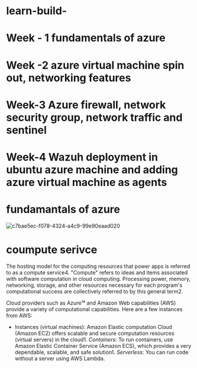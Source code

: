 
# learn-build-
# Week - 1 fundamentals of azure 

# Week -2 azure virtual machine spin out, networking features

# Week-3 Azure firewall, network security group, network traffic and sentinel

# Week-4 Wazuh deployment in ubuntu azure machine and adding azure virtual machine as agents

# fundamantals of azure 
![c7bae5ec-f078-4324-a4c9-99e90eaad020](https://github.com/Madzx007/learn-build-/assets/140810195/7baf4d8c-e14b-4769-8448-738c9beb3530)

# coumpute serivce
The hosting model for the computing resources that power apps is referred to as a compute service4. "Compute" refers to ideas and items associated with software computation in cloud computing. Processing power, memory, networking, storage, and other resources necessary for each program's computational success are collectively referred to by this general term2.

Cloud providers such as Azure¹⁴ and Amazon Web capabilities (AWS) provide a variety of computational capabilities. Here are a few instances from AWS:

- Instances (virtual machines): Amazon Elastic computation Cloud (Amazon EC2) offers scalable and secure computation resources (virtual servers) in the cloud1.
*Containers*: To run containers, use Amazon Elastic Container Service (Amazon ECS), which provides a very dependable, scalable, and safe solution1. 
*Serverless*: You can run code without a server using AWS Lambda.
